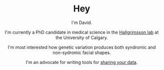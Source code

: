 <h1 align='center'> Hey</h1>

<p align='center'>I'm David. </p>
<p align='center'>I'm currently a PhD candidate in medical science in the <a href="https://cumming.ucalgary.ca/lab/morpho/homeHallgrimssonLab">Hallgrimsson lab</a> at the University of Calgary.</p> 
<p align='center'>I'm most interested how genetic variation produces both syndromic and non-sydromic facial shapes.</p>
<p align='center'>I'm an advocate for writing tools for <a href="https://genopheno.ucalgary.ca">sharing your data</a>.</p>

